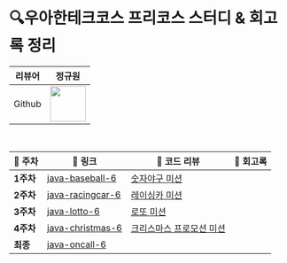 #  :mag:우아한테크코스 프리코스 스터디 &amp; 회고록 정리
| 리뷰어 | 정규원 |
| :-: |:-: |
| Github | <a href="https://github.com/digitpic"><img src="https://avatars.githubusercontent.com/u/63178849?v=4" width="64" height="64"></a>
<br>

| :calendar: 주차 | :pushpin: 링크 | :green_book: 코드 리뷰 | :blue_book: 회고록 |
| --- | --- | --- | --- |
| **1주차** | [java-baseball-6](https://github.com/woowacourse-7th-study/java-baseball-6) | [숫자야구 미션](https://github.com/woowacourse-7th-study/java-baseball-6/pull/2) |  |
| **2주차** | [java-racingcar-6](https://github.com/woowacourse-7th-study/java-racingcar-6) | [레이싱카 미션](https://github.com/woowacourse-7th-study/java-racingcar-6/pull/2) |  |
| **3주차** | [java-lotto-6](https://github.com/woowacourse-7th-study/java-lotto-6) | [로또 미션](https://github.com/woowacourse-7th-study/java-lotto-6/pull/2) |  |
| **4주차** | [java-christmas-6](https://github.com/woowacourse-7th-study/java-christmas-6) | [크리스마스 프로모션 미션](https://github.com/woowacourse-7th-study/java-christmas-6/pull/1) |  |
| **최종** | [java-oncall-6](https://github.com/woowacourse-7th-study/java-oncall-6) |  |  |

